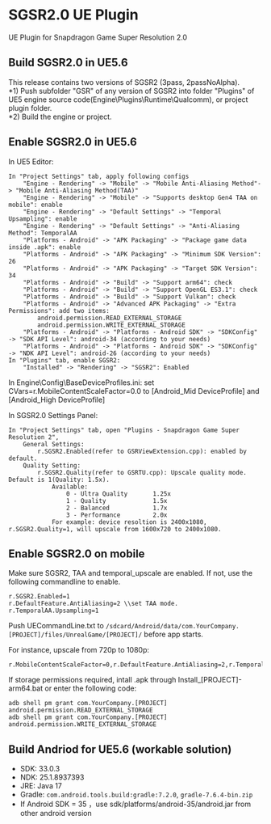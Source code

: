 # SGSR2.0 UE Plugin
UE Plugin for Snapdragon Game Super Resolution 2.0

## Build SGSR2.0 in UE5.6
This release contains two versions of SGSR2 (3pass, 2passNoAlpha).<br/>
*1) Push subfolder "GSR" of any version of SGSR2 into folder "Plugins" of UE5 engine source code(Engine\Plugins\Runtime\Qualcomm), or project plugin folder. <br/>
*2) Build the engine or project.<br/>


## Enable SGSR2.0 in UE5.6
In UE5 Editor:
```
In "Project Settings" tab, apply following configs
	"Engine - Rendering" -> "Mobile" -> "Mobile Anti-Aliasing Method"-> "Mobile Anti-Aliasing Method(TAA)"
	"Engine - Rendering" -> "Mobile" -> "Supports desktop Gen4 TAA on mobile": enable
	"Engine - Rendering" -> "Default Settings" -> "Temporal Upsampling": enable
	"Engine - Rendering" -> "Default Settings" -> "Anti-Aliasing Method": TemporalAA
	"Platforms - Android" -> "APK Packaging" -> "Package game data inside .apk": enable
	"Platforms - Android" -> "APK Packaging" -> "Minimum SDK Version": 26
	"Platforms - Android" -> "APK Packaging" -> "Target SDK Version": 34
	"Platforms - Android" -> "Build" -> "Support arm64": check
	"Platforms - Android" -> "Build" -> "Support OpenGL ES3.1": check
	"Platforms - Android" -> "Build" -> "Support Vulkan": check
	"Platforms - Android" -> "Advanced APK Packaging" -> "Extra Permissions": add two items:
		android.permission.READ_EXTERNAL_STORAGE
		android.permission.WRITE_EXTERNAL_STORAGE
	"Platforms - Android" -> "Platforms - Android SDK" -> "SDKConfig" -> "SDK API Level": android-34 (according to your needs)
	"Platforms - Android" -> "Platforms - Android SDK" -> "SDKConfig" -> "NDK API Level": android-26 (according to your needs)
In "Plugins" tab, enable SGSR2:
	"Installed" -> "Rendering" -> "SGSR2": Enabled
```
In Engine\Config\BaseDeviceProfiles.ini:
	set CVars=r.MobileContentScaleFactor=0.0 to [Android_Mid DeviceProfile] and [Android_High DeviceProfile]
	

In SGSR2.0 Settings Panel:
```
In "Project Settings" tab, open "Plugins - Snapdragon Game Super Resolution 2",
    General Settings:
        r.SGSR2.Enabled(refer to GSRViewExtension.cpp): enabled by default.
    Quality Setting:
        r.SGSR2.Quality(refer to GSRTU.cpp): Upscale quality mode. Default is 1(Quality: 1.5x).
            Available:
                0 - Ultra Quality 		1.25x
                1 - Quality 			1.5x 
                2 - Balanced 			1.7x 
                3 - Performance 		2.0x
            For example: device resoltion is 2400x1080, r.SGSR2.Quality=1, will upscale from 1600x720 to 2400x1080.
```

## Enable SGSR2.0 on mobile

Make sure SGSR2, TAA and temporal_upscale are enabled. If not, use the following commandline to enable.
```
r.SGSR2.Enabled=1       
r.DefaultFeature.AntiAliasing=2 \\set TAA mode.
r.TemporalAA.Upsampling=1
```
Push UECommandLine.txt to `/sdcard/Android/data/com.YourCompany.[PROJECT]/files/UnrealGame/[PROJECT]/` before app starts.

For instance, upscale from 720p to 1080p:
```
r.MobileContentScaleFactor=0,r.DefaultFeature.AntiAliasing=2,r.TemporalAA.Upsampling=1,r.SGSR2.Enabled=1,r.SGSR2.Quality=1
```

If storage permissions required, intall .apk through Install_[PROJECT]-arm64.bat or enter the following code:
```
adb shell pm grant com.YourCompany.[PROJECT] android.permission.READ_EXTERNAL_STORAGE
adb shell pm grant com.YourCompany.[PROJECT] android.permission.WRITE_EXTERNAL_STORAGE
```

## Build Andriod for UE5.6 (workable solution)
- SDK: 33.0.3
- NDK: 25.1.8937393
- JRE: Java 17
- Gradle: `com.android.tools.build:gradle:7.2.0`, `gradle-7.6.4-bin.zip`
- If Android SDK = 35 ，use sdk/platforms/android-35/android.jar from other android version

